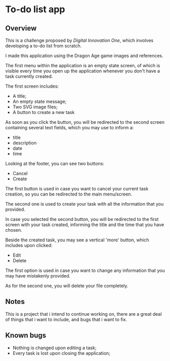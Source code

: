 

# To-do list app 



## Overview

This is a challenge proposed by _Digital Innovation One_, which involves developing a to-do list from scratch.

I made this application using the Dragon Age game images and references.

The first menu within the application is an empty state screen, of which is visible every time you open up the application whenever you don't have a task currently created.

The first screen includes:

- A title;
- An empty state message;
- Two SVG image files;
- A button to create a new task

As soon as you click the button, you will be redirected to the second screen containing several text fields, which you may use to inform a: 

- title
- description
- date
- time 

Looking at the footer, you can see two buttons: 

- Cancel
- Create

The first button is used in case you want to cancel your current task creation, so you can be redirected to the main menu/screen.  

The second one is used to create your task with all the information that you provided.

In case you selected the second button, you will be redirected to the first screen with your task created, informing the title and the time that you have chosen.

Beside the created task, you may see a vertical 'more' button, which includes upon clicked:

- Edit 
- Delete

The first option is used in case you want to change any information that you may have mistakenly provided.

As for the second one, you will delete your file completely.

## Notes



This is a project that i intend to continue working on, there are a great deal of things that i want to include, and bugs that i want to fix.



## Known bugs



- Nothing is changed upon editing a task;
- Every task is lost upon closing the application;
